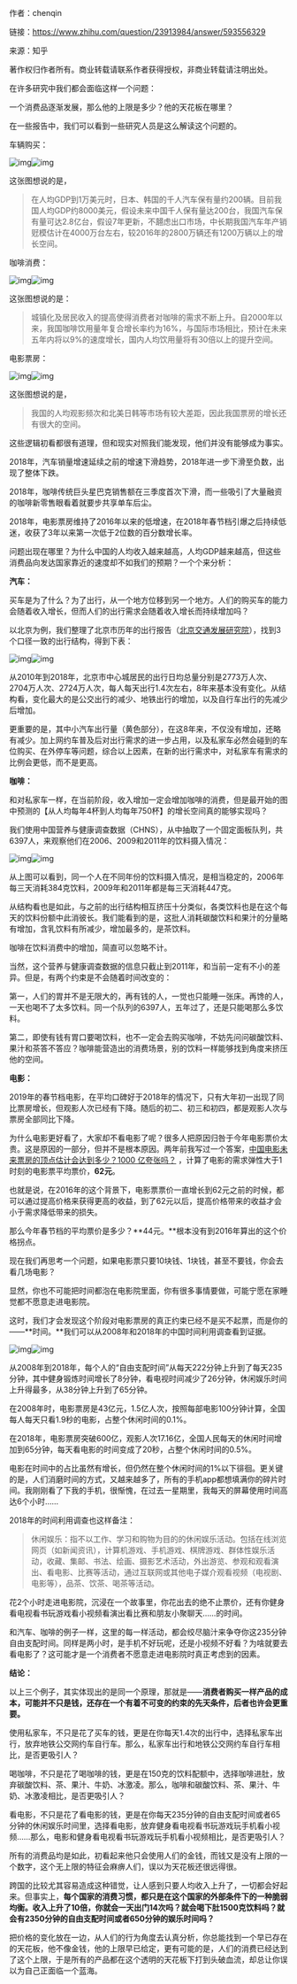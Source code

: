 作者：chenqin

链接：https://www.zhihu.com/question/23913984/answer/593556329

来源：知乎

著作权归作者所有。商业转载请联系作者获得授权，非商业转载请注明出处。



在许多研究中我们都会面临这样一个问题：

一个消费品逐渐发展，那么他的上限是多少？他的天花板在哪里？

在一些报告中，我们可以看到一些研究人员是这么解读这个问题的。



车辆购买：

![img](https://pic3.zhimg.com/50/v2-ea09595bca1f304ebf5429a2ba19e2bf_hd.jpg)![img](https://pic3.zhimg.com/80/v2-ea09595bca1f304ebf5429a2ba19e2bf_hd.jpg)

这张图想说的是，

> 在人均GDP到1万美元时，日本、韩国的千人汽车保有量约200辆。目前我国人均GDP约8000美元，假设未来中国千人保有量达200台，我国汽车保有量可达2.8亿台，假设7年更新，不翿虑出口市场，中长期我国汽车年产销觃模估计在4000万台左右，较2016年的2800万辆还有1200万辆以上的增长空间。

咖啡消费：

![img](https://pic1.zhimg.com/50/v2-56c9d897675029db09366b32e2a4f0ba_hd.jpg)![img](https://pic1.zhimg.com/80/v2-56c9d897675029db09366b32e2a4f0ba_hd.jpg)

这张图想说的是：

> 城镇化及居民收入的提高使得消费者对咖啡的需求不断上升。自2000年以来，我国咖啡饮用量年复合增长率约为16%，与国际市场相比，预计在未来五年内将以9%的速度增长，国内人均饮用量将有30倍以上的提升空间。

电影票房：

![img](https://pic2.zhimg.com/50/v2-ffc2df9f07572e4e9b7f583443ec12c3_hd.jpg)![img](https://pic2.zhimg.com/80/v2-ffc2df9f07572e4e9b7f583443ec12c3_hd.jpg)

这张图想说的是，

> 我国的人均观影频次和北美日韩等市场有较大差距，因此我国票房的增长还有很大的空间。



这些逻辑初看都很有道理，但和现实对照我们能发现，他们并没有能够成为事实。

2018年，汽车销量增速延续之前的增速下滑趋势，2018年进一步下滑至负数，出现了整体下跌。

2018年，咖啡传统巨头星巴克销售额在三季度首次下滑，而一些吸引了大量融资的咖啡新零售眼看着就要步共享单车后尘。

2018年，电影票房维持了2016年以来的低增速，在2018年春节档引爆之后持续低迷，收获了3年以来第一次低于2位数的百分数增长率。

问题出现在哪里？为什么中国的人均收入越来越高，人均GDP越来越高，但这些消费品向发达国家靠近的速度却不如我们的预期？一个个来分析：



**汽车：**

买车是为了什么？为了出行，从一个地方位移到另一个地方。人们的购买车的能力会随着收入增长，但而人们的出行需求会随着收入增长而持续增加吗？

以北京为例，我们整理了北京市历年的出行报告（[北京交通发展研究院](https://link.zhihu.com/?target=http%3A//www.bjtrc.org.cn/JGJS.aspx%3Fid%3D5.2%26Menu%3DGZCG)），找到3个口径一致的出行结构，得到下表：

![img](https://pic3.zhimg.com/50/v2-baafa120e32aa89774eeeb3a63858521_hd.jpg)![img](https://pic3.zhimg.com/80/v2-baafa120e32aa89774eeeb3a63858521_hd.jpg)

从2010年到2018年，北京市中心城居民的出行日均总量分别是2773万人次、2704万人次、2724万人次，每人每天出行1.4次左右，8年来基本没有变化。从结构看，变化最大的是公交出行的减少、地铁出行的增加，以及自行车出行的先减少后增加。

更重要的是，其中小汽车出行量（黄色部分），在这8年来，不仅没有增加，还略有减少。加上网约车普及后对出行需求的进一步占用，以及私家车必然会碰到的车位购买、在外停车等问题，综合以上因素，在新的出行需求中，对私家车有需求的比例会更低，而不是更高。

**咖啡：**

和对私家车一样，在当前阶段，收入增加一定会增加咖啡的消费，但是最开始的图中预测的【从人均每年4杯到人均每年750杯】的增长空间真的能够实现吗？

我们使用中国营养与健康调查数据（CHNS），从中抽取了一个固定面板队列，共6397人，来观察他们在2006、2009和2011年的饮料摄入情况：

![img](https://pic2.zhimg.com/50/v2-4204f19451b59d96f62ce14003f8b5da_hd.jpg)![img](https://pic2.zhimg.com/80/v2-4204f19451b59d96f62ce14003f8b5da_hd.jpg)

从上图可以看到，同一个人在不同年份的饮料摄入情况，是相当稳定的，2006年每三天消耗384克饮料，2009年和2011年都是每三天消耗447克。

从结构看也是如此，与之前的出行结构相互挤压十分类似，各类饮料也是在这个每天的饮料份额中此消彼长。我们能看到的是，这批人消耗碳酸饮料和果汁的分量略有增加，含乳饮料有所减少，增加最多的，是茶饮料。

咖啡在饮料消费中的增加，简直可以忽略不计。

当然，这个营养与健康调查数据的信息只截止到2011年，和当前一定有不小的差异。但是，有两个约束是不会随着时间改变的：

第一，人们的胃并不是无限大的，再有钱的人，一觉也只能睡一张床。再馋的人，一天也喝不了太多饮料。同一个队列的6397人，五年过了，还是只能喝那么多饮料。

第二，即使有钱有胃口要喝饮料，也不一定会去购买咖啡，不妨先问问碳酸饮料、果汁和茶答不答应？咖啡能营造出的消费场景，别的饮料一样能够找到角度来挤压他的空间。

**电影：**

2019年的春节档电影，在平均口碑好于2018年的情况下，只有大年初一出现了同比票房增长，但观影人次已经有下降。随后的初二、初三和初四，都是观影人次与票房全部同比下降。

为什么电影更好看了，大家却不看电影了呢？很多人把原因归咎于今年电影票价太贵。这是原因的一部分，但并不是根本原因。两年前我写过一个答案，[中国电影未来票房的顶点估计会达到多少？1000 亿夸张吗？](https://www.zhihu.com/question/27691107/answer/190808376) ，计算了电影的需求弹性大于1时刻的电影票平均票价，**62元**。

也就是说，在2016年的这个背景下，电影票票价一直增长到62元之前的时候，都可以通过提高价格来获得更高的收益，到了62元以后，提高价格带来的收益才会小于需求降低带来的损失。

那么今年春节档的平均票价是多少？**44元。**根本没有到2016年算出的这个价格拐点。

现在我们再思考一个问题，如果电影票只要10块钱、1块钱，甚至不要钱，你会去看几场电影？

显然，你也不可能把时间都泡在电影院里面，你有很多事情要做，可能宁愿在家睡觉都不愿意走进电影院。

这时，我们才会发现这个阶段对电影票房的真正约束已经不是买不起票，而是你的——**时间。**我们可以从2008年和2018年的中国时间利用调查看到证据。

![img](https://pic4.zhimg.com/50/v2-b71552b18b36060b12d51271bac13b10_hd.jpg)![img](https://pic4.zhimg.com/80/v2-b71552b18b36060b12d51271bac13b10_hd.jpg)

从2008年到2018年，每个人的“自由支配时间”从每天222分钟上升到了每天235分钟，其中健身锻炼时间增长了8分钟，看电视时间减少了26分钟，休闲娱乐时间上升得最多，从38分钟上升到了65分钟。

在2008年时，电影票房是43亿元，1.5亿人次，按照每部电影100分钟计算，全国每人每天只看1.9秒的电影，占整个休闲时间的0.1%。

在2018年，电影票房突破600亿，观影人次17.16亿，全国人民每天的休闲时间增加到65分钟，每天看电影的时间变成了20秒，占整个休闲时间的0.5%。

电影在时间中的占比虽然有增长，但仍然在整个休闲时间的1%以下徘徊。更关键的是，人们消磨时间的方式，又越来越多了，所有的手机app都想填满你的碎片时间。我刚刚看了下我的手机，很惭愧，在过去一星期里，我每天的屏幕使用时间高达6个小时……

2018年的时间利用调查也这样备注：

> 休闲娱乐：指不以工作、学习和购物为目的的休闲娱乐活动。包括在线浏览网页（如新闻资讯），计算机游戏、手机游戏、棋牌游戏、群体性娱乐活动，收藏、集邮、书法、绘画、摄影艺术活动，外出游览、参观和观看演出、看电影、比赛等活动，通过互联网或其他电子媒介观看视频（电视剧、电影等），品茶、饮茶、喝茶等活动。

花2个小时走进电影院，沉浸在一个故事里，你花出去的绝不止票价，还有你健身看电视看书玩游戏看小视频看演出看比赛和朋友小聚聊天……的时间。

和汽车、咖啡的例子一样，这里的每一样活动，都会绞尽脑汁来争夺你这235分钟自由支配时间。同样是两小时，是手机不好玩呢，还是小视频不好看？为啥就要去看电影了？这可能才是一个消费者不愿意走进电影院时真正考虑到的因素。



**结论：**

以上三个例子，其实体现出的是同一个原理，那就是——**消费者购买一样产品的成本，可能并不只是钱，还存在一个有着不可变的约束的先天条件，后者也许会更重要。**

使用私家车，不只是花了买车的钱，更是在你每天1.4次的出行中，选择私家车出行，放弃地铁公交网约车自行车。那么，私家车出行和地铁公交网约车自行车相比，是否更吸引人？

喝咖啡，不只是花了喝咖啡的钱，更是在150克的饮料配额中，选择咖啡进肚，放弃碳酸饮料、茶、果汁、牛奶、冰激凌。那么，咖啡和碳酸饮料、茶、果汁、牛奶、冰激凌相比，是否更吸引人？

看电影，不只是花了看电影的钱，更是在你每天235分钟的自由支配时间或者65分钟的休闲娱乐时间里，选择看电影，放弃健身看电视看书玩游戏玩手机看小视频……那么，电影和健身看电视看书玩游戏玩手机看小视频相比，是否更吸引人？



所有的消费品均是如此，初看起来他只会使用人们的金钱，而钱又是没有上限的一个数字，这个无上限的特征会麻痹人们，误以为天花板还很远得很。

跨国的比较尤其容易造成这种错觉，让人感到只要人均收入上升了，一切都会好起来。但事实上，**每个国家的消费习惯，都只是在这个国家的外部条件下的一种脆弱均衡。收入上升了10倍，你就会一天出门14次吗？就会喝下肚1500克饮料吗？就会有2350分钟的自由支配时间或者650分钟的娱乐时间吗？**

把价格的变化放在一边，从人们的行为角度去认真分析，你总能找到一个早已存在的天花板，他不像金钱，他的上限早已给定，更有可能的是，人们的消费已经达到了这个上限，于是所有的产品都在这个透明的天花板下打到头破血流，却总让你误以为自己正面临一个蓝海。